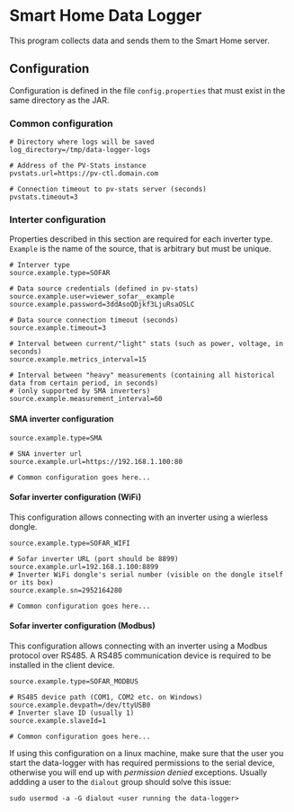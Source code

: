 # Smart Home Data Logger

This program collects data and sends them to the Smart Home server.

## Configuration

Configuration is defined in the file `config.properties` that must exist in the same directory as the JAR.

### Common configuration

```properties
# Directory where logs will be saved
log_directory=/tmp/data-logger-logs

# Address of the PV-Stats instance
pvstats.url=https://pv-ctl.domain.com

# Connection timeout to pv-stats server (seconds)
pvstats.timeout=3
```

### Interter configuration

Properties described in this section are required for each inverter type. `Example` is the name of the source, that
is arbitrary but must be unique.

```properties
# Interver type
source.example.type=SOFAR

# Data source credentials (defined in pv-stats)
source.example.user=viewer_sofar__example
source.example.password=3ddAsoQDjkf3LjuRsaOSLC

# Data source connection timeout (seconds)
source.example.timeout=3

# Interval between current/"light" stats (such as power, voltage, in seconds)
source.example.metrics_interval=15

# Interval between "heavy" measurements (containing all historical data from certain period, in seconds)
# (only supported by SMA inverters)
source.example.measurement_interval=60
```

#### SMA inverter configuration

```properties
source.example.type=SMA

# SNA inverter url
source.example.url=https://192.168.1.100:80

# Common configuration goes here...
```

#### Sofar inverter configuration (WiFi)

This configuration allows connecting with an inverter using a wierless dongle.

```properties
source.example.type=SOFAR_WIFI

# Sofar inverter URL (port should be 8899)
source.example.url=192.168.1.100:8899
# Inverter WiFi dongle's serial number (visible on the dongle itself or its box)
source.example.sn=2952164280

# Common configuration goes here...
```

#### Sofar inverter configuration (Modbus)

This configuration allows connecting with an inverter using a Modbus protocol over RS485.
A RS485 communication device is required to be installed in the client device.

```properties
source.example.type=SOFAR_MODBUS

# RS485 device path (COM1, COM2 etc. on Windows)
source.example.devpath=/dev/ttyUSB0
# Inverter slave ID (usually 1)
source.example.slaveId=1

# Common configuration goes here...
```

If using this configuration on a linux machine, make sure that the user you start the data-logger with has
required permissions to the serial device, otherwise you will end up with *permission denied* exceptions.
Usually addding a user to the `dialout` group should solve this issue:
```
sudo usermod -a -G dialout <user running the data-logger>
```
